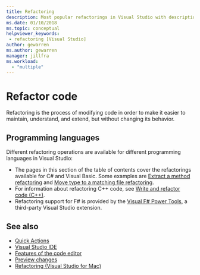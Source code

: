 ```yaml
---
title: Refactoring
description: Most popular refactorings in Visual Studio with descriptions and examples.
ms.date: 01/10/2018
ms.topic: conceptual
helpviewer_keywords:
 - refactoring [Visual Studio]
author: gewarren
ms.author: gewarren
manager: jillfra
ms.workload:
  - "multiple"
---
```

# Refactor code

Refactoring is the process of modifying code in order to make it easier to maintain, understand, and extend, but without changing its behavior.

## Programming languages

Different refactoring operations are available for different programming languages in Visual Studio:

- The pages in this section of the table of contents cover the refactorings available for C# and Visual Basic. Some examples are [Extract a method refactoring](reference/extract-method.md) and [Move type to a matching file refactoring](reference/move-type-to-matching-file.md).
- For information about refactoring C++ code, see [Write and refactor code (C++)](/cpp/ide/writing-and-refactoring-code-cpp).
- Refactoring support for F# is provided by the [Visual F# Power Tools](https://marketplace.visualstudio.com/items?itemName=FSharpSoftwareFoundation.VisualFPowerTools), a third-party Visual Studio extension.

## See also

- [Quick Actions](../ide/quick-actions.md)
- [Visual Studio IDE](../get-started/visual-studio-ide.md)
- [Features of the code editor](../ide/writing-code-in-the-code-and-text-editor.md)
- [Preview changes](../ide/preview-changes.md)
- [Refactoring (Visual Studio for Mac)](/visualstudio/mac/refactoring)
